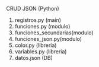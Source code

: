 CRUD JSON (Python)

1. registros.py (main)
2. funciones.py (modulo)
3. funciones_secundarias(modulo)
4. funciones_json.py(modulo)
5. color.py (libreria)
6. variables.py (libreria)
7. datos.json (DB)
